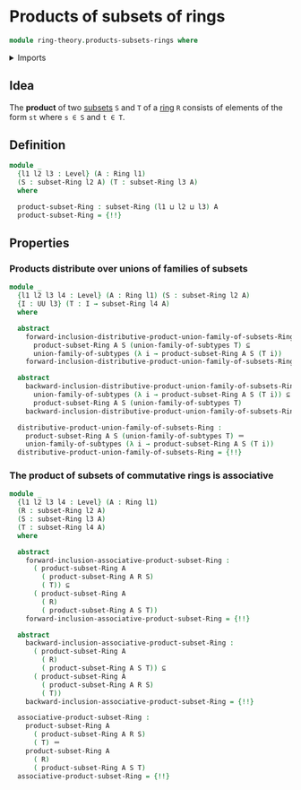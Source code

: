 # Products of subsets of rings

```agda
module ring-theory.products-subsets-rings where
```

<details><summary>Imports</summary>

```agda
open import foundation.dependent-pair-types
open import foundation.identity-types
open import foundation.propositional-truncations
open import foundation.subtypes
open import foundation.unions-subtypes
open import foundation.universe-levels

open import ring-theory.rings
open import ring-theory.subsets-rings
```

</details>

## Idea

The **product** of two [subsets](ring-theory.subsets-rings.md) `S` and `T` of a
[ring](ring-theory.rings.md) `R` consists of elements of the form `st` where
`s ∈ S` and `t ∈ T`.

## Definition

```agda
module _
  {l1 l2 l3 : Level} (A : Ring l1)
  (S : subset-Ring l2 A) (T : subset-Ring l3 A)
  where

  product-subset-Ring : subset-Ring (l1 ⊔ l2 ⊔ l3) A
  product-subset-Ring = {!!}
```

## Properties

### Products distribute over unions of families of subsets

```agda
module _
  {l1 l2 l3 l4 : Level} (A : Ring l1) (S : subset-Ring l2 A)
  {I : UU l3} (T : I → subset-Ring l4 A)
  where

  abstract
    forward-inclusion-distributive-product-union-family-of-subsets-Ring :
      product-subset-Ring A S (union-family-of-subtypes T) ⊆
      union-family-of-subtypes (λ i → product-subset-Ring A S (T i))
    forward-inclusion-distributive-product-union-family-of-subsets-Ring = {!!}

  abstract
    backward-inclusion-distributive-product-union-family-of-subsets-Ring :
      union-family-of-subtypes (λ i → product-subset-Ring A S (T i)) ⊆
      product-subset-Ring A S (union-family-of-subtypes T)
    backward-inclusion-distributive-product-union-family-of-subsets-Ring = {!!}

  distributive-product-union-family-of-subsets-Ring :
    product-subset-Ring A S (union-family-of-subtypes T) ＝
    union-family-of-subtypes (λ i → product-subset-Ring A S (T i))
  distributive-product-union-family-of-subsets-Ring = {!!}
```

### The product of subsets of commutative rings is associative

```agda
module _
  {l1 l2 l3 l4 : Level} (A : Ring l1)
  (R : subset-Ring l2 A)
  (S : subset-Ring l3 A)
  (T : subset-Ring l4 A)
  where

  abstract
    forward-inclusion-associative-product-subset-Ring :
      ( product-subset-Ring A
        ( product-subset-Ring A R S)
        ( T)) ⊆
      ( product-subset-Ring A
        ( R)
        ( product-subset-Ring A S T))
    forward-inclusion-associative-product-subset-Ring = {!!}

  abstract
    backward-inclusion-associative-product-subset-Ring :
      ( product-subset-Ring A
        ( R)
        ( product-subset-Ring A S T)) ⊆
      ( product-subset-Ring A
        ( product-subset-Ring A R S)
        ( T))
    backward-inclusion-associative-product-subset-Ring = {!!}

  associative-product-subset-Ring :
    product-subset-Ring A
      ( product-subset-Ring A R S)
      ( T) ＝
    product-subset-Ring A
      ( R)
      ( product-subset-Ring A S T)
  associative-product-subset-Ring = {!!}
```
